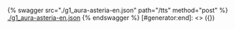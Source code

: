 [#generator:start]: <> ({ "template": "openapi" })
{% swagger src="./g1_aura-asteria-en.json" path="/tts" method="post" %}
[./g1_aura-asteria-en.json](./g1_aura-asteria-en.json)
{% endswagger %}
[#generator:end]: <> ({})
